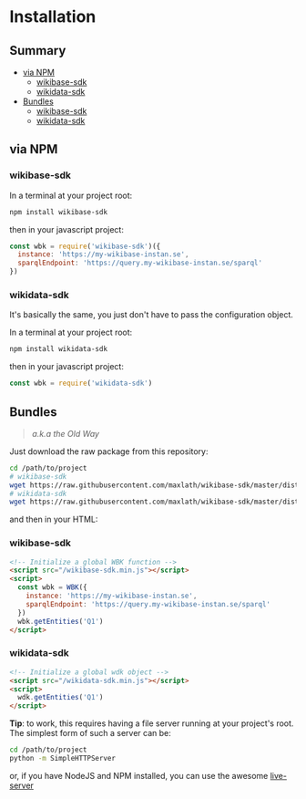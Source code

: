 # Installation

## Summary

<!-- START doctoc generated TOC please keep comment here to allow auto update -->
<!-- DON'T EDIT THIS SECTION, INSTEAD RE-RUN doctoc TO UPDATE -->


- [via NPM](#via-npm)
  - [wikibase-sdk](#wikibase-sdk)
  - [wikidata-sdk](#wikidata-sdk)
- [Bundles](#bundles)
  - [wikibase-sdk](#wikibase-sdk-1)
  - [wikidata-sdk](#wikidata-sdk-1)

<!-- END doctoc generated TOC please keep comment here to allow auto update -->

## via NPM
### wikibase-sdk
In a terminal at your project root:

```sh
npm install wikibase-sdk
```

then in your javascript project:
```js
const wbk = require('wikibase-sdk')({
  instance: 'https://my-wikibase-instan.se',
  sparqlEndpoint: 'https://query.my-wikibase-instan.se/sparql'
})
```

### wikidata-sdk
It's basically the same, you just don't have to pass the configuration object.

In a terminal at your project root:
```sh
npm install wikidata-sdk
```
then in your javascript project:
```js
const wbk = require('wikidata-sdk')
```

## Bundles
> *a.k.a the Old Way*

Just download the raw package from this repository:
```sh
cd /path/to/project
# wikibase-sdk
wget https://raw.githubusercontent.com/maxlath/wikibase-sdk/master/dist/wikibase-sdk.js
# wikidata-sdk
wget https://raw.githubusercontent.com/maxlath/wikibase-sdk/master/dist/wikidata-sdk.js
```
and then in your HTML:
### wikibase-sdk
```html
<!-- Initialize a global WBK function -->
<script src="/wikibase-sdk.min.js"></script>
<script>
  const wbk = WBK({
    instance: 'https://my-wikibase-instan.se',
    sparqlEndpoint: 'https://query.my-wikibase-instan.se/sparql'
  })
  wbk.getEntities('Q1')
</script>
```
### wikidata-sdk
```html
<!-- Initialize a global wdk object -->
<script src="/wikidata-sdk.min.js"></script>
<script>
  wdk.getEntities('Q1')
</script>
```

**Tip**: to work, this requires having a file server running at your project's root.
The simplest form of such a server can be:
```sh
cd /path/to/project
python -m SimpleHTTPServer
```
or, if you have NodeJS and NPM installed, you can use the awesome [live-server](https://github.com/tapio/live-server)
